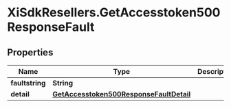 # XiSdkResellers.GetAccesstoken500ResponseFault

## Properties

Name | Type | Description | Notes
------------ | ------------- | ------------- | -------------
**faultstring** | **String** |  | [optional] 
**detail** | [**GetAccesstoken500ResponseFaultDetail**](GetAccesstoken500ResponseFaultDetail.md) |  | [optional] 


